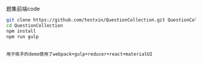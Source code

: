题集前端code


```bash
git clone https://github.com/testxin/QuestionCollection.git QuestionCollection
cd QuestionCollection
npm install
npm run gulp
```

##
    用于练手的demo使用了webpack+gulp+reducer+react+materialUI


